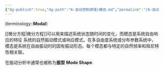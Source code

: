 ```yaml
---
{"dg-publish":true,"dg-path":"A-自动控制原理/模态.md","permalink":"/A-自动控制原理/模态/","dgPassFrontmatter":true,"noteIcon":"","created":"2024-05-21T15:20:28.418+08:00","updated":"2025-04-14T11:46:34.953+08:00"}
---
```


(terminology::**Modal**)

[[微分方程\|微分方程]]可以用来描述系统状态随时间的变化，而模态是系统自由响应的特征
系统的自然振动模式或响应模式。在多自由度系统或分布参数系统中，模态是系统在自由振动时的固有振动形态。每个模态都与特定的自然频率和阻尼特性相关联。

在振动分析中通常也被称为**振型**  **Mode Shape**

